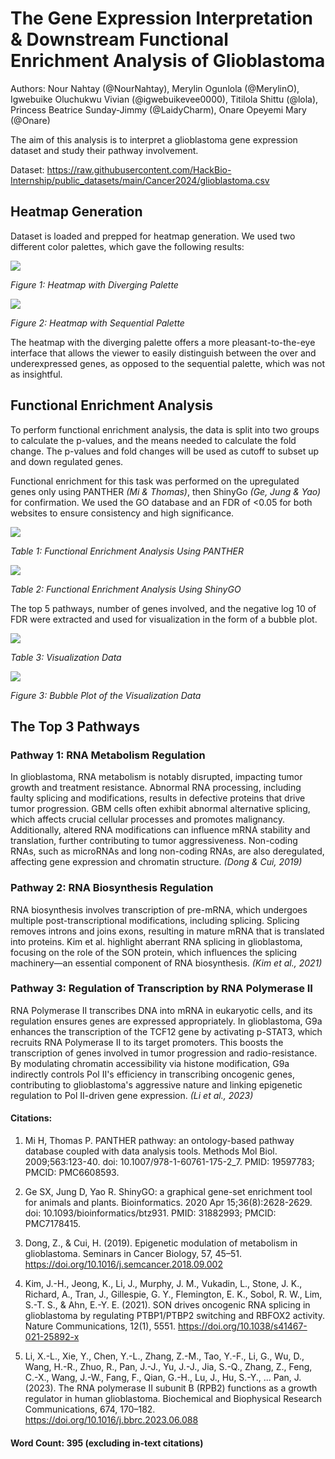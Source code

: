 # **The Gene Expression Interpretation & Downstream Functional Enrichment Analysis of Glioblastoma**

Authors: Nour Nahtay (@NourNahtay), Merylin Ogunlola (@MerylinO), Igwebuike Oluchukwu Vivian (@igwebuikevee0000), Titilola Shittu (@lola), Princess Beatrice Sunday-Jimmy (@LaidyCharm), Onare Opeyemi Mary (@Onare)

The aim of this analysis is to interpret a glioblastoma gene expression dataset and study their pathway involvement.

Dataset: https://raw.githubusercontent.com/HackBio-Internship/public_datasets/main/Cancer2024/glioblastoma.csv

## **Heatmap Generation**

Dataset is loaded and prepped for heatmap generation. We used two different color palettes, which gave the following results: 

![](https://lh7-rt.googleusercontent.com/docsz/AD_4nXedKXuYM-hEneadDyKc0Zx6rVI_SPfTEOK1NWAXvPaKV3FghnFmkGyRmYkKWv0iPShka8CrcU5r5O_oEROaaKtcW3sDthiprz4sosdzzCaFVAKQV4QPzCvzddQ2UfFgcP7sRYb-SNBQFcjGmKfnc3J3o0PB?key=DtMktn_nuLAIngoboGJAwA)

_Figure 1: Heatmap with Diverging Palette_

![](https://lh7-rt.googleusercontent.com/docsz/AD_4nXfIuQfSsEHRsM6lh8SWhvwH7PrMLHqS8aKDY4yhLBQ6K1JsVQkvw5D3J9sxI2VECHycvD0cBKiD9ehaLfJvRdS6eQqou4NK0kGjFjBgnqu2-EuhSH0eScvs1PeryXQ5SYGUrMezStyTzcfHHLGtib7uOigh?key=DtMktn_nuLAIngoboGJAwA)

_Figure 2: Heatmap with Sequential Palette_

The heatmap with the diverging palette offers a more pleasant-to-the-eye interface that allows the viewer to easily distinguish between the over and underexpressed genes, as opposed to the sequential palette, which was not as insightful.


## **Functional Enrichment Analysis**

To perform functional enrichment analysis, the data is split into two groups to calculate the p-values, and the means needed to calculate the fold change. The p-values and fold changes will be used as cutoff to subset up and down regulated genes. 

Functional enrichment for this task was performed on the upregulated genes only using PANTHER _(Mi & Thomas)_, then ShinyGo _(Ge, Jung & Yao)_ for confirmation. We used the GO database and an FDR of <0.05 for both websites to ensure consistency and high significance.

![](https://lh7-rt.googleusercontent.com/docsz/AD_4nXdawvKFZC0icpoxg237ekTDEeexyWiAZ3DNaiuqhhWcnsaixFNF2mTsUE6OuNNKJc0CUCq9Oq3jUwUwetL8FLGEu_Fvgjha1abdQ0wmmQ1AN4i4110aRu9oizGqjkWxhSf_ENKHjJlLv2fchFyYRgbh_4b1?key=DtMktn_nuLAIngoboGJAwA)

_Table 1: Functional Enrichment Analysis Using PANTHER_

__![](https://lh7-rt.googleusercontent.com/docsz/AD_4nXcoAUfhjEb_VoF_voqfb2GDrbSZXK1dtIaTFQ_xB1BRVBDdSXZphSXAabuNLN9BdEBRevO0JJFK4GNv4DjZftchn2ENzRK1FIt1cCREHeN8RFrB8TX6RB3NQ63LUCwaM8OqwigrzG25WqbRoFW_CTp0HyQ?key=DtMktn_nuLAIngoboGJAwA)__

_Table 2: Functional Enrichment Analysis Using ShinyGO_

The top 5 pathways, number of genes involved, and the negative log 10 of FDR were extracted and used for visualization in the form of a bubble plot.

![](https://lh7-rt.googleusercontent.com/docsz/AD_4nXckKL78-IOFmOOXPZswBM64uHr6sVcgmFKbWm6u2u_By2gul1V9e0DlCLX_W_0wkEomzEiDymxLLYOY_n_qNtemHNjjD6nw1F-_2F8irI9yhvKuUfSZ9gbx9v8DXSPGzAL4JZze-wNFy_LBycsi_NM79iwd?key=DtMktn_nuLAIngoboGJAwA)

_Table 3: Visualization Data_

__![](https://lh7-rt.googleusercontent.com/docsz/AD_4nXfcFV9oRt1kAuoylyG5VwBpeoCEz7aMgI1wlmxcfJ22a8Q8rnH4EXJegDtcOs31s1yPEeu_Qfld3hngg5LDtGbA8ih4SgLcgsNy1Rrh4Thlk1kDLLLbsJuIM_O0jPeQo4rjhBqecIDnXUKlpb0MCxS_7ajZ?key=DtMktn_nuLAIngoboGJAwA)__

_Figure 3: Bubble Plot of the Visualization Data_


## **The Top 3 Pathways**

### Pathway 1: RNA Metabolism Regulation
In glioblastoma, RNA metabolism is notably disrupted, impacting tumor growth and treatment resistance. Abnormal RNA processing, including faulty splicing and modifications, results in defective proteins that drive tumor progression. GBM cells often exhibit abnormal alternative splicing, which affects crucial cellular processes and promotes malignancy. Additionally, altered RNA modifications can influence mRNA stability and translation, further contributing to tumor aggressiveness. Non-coding RNAs, such as microRNAs and long non-coding RNAs, are also deregulated, affecting gene expression and chromatin structure. _(Dong & Cui, 2019)_

### Pathway 2: RNA Biosynthesis Regulation
RNA biosynthesis involves transcription of pre-mRNA, which undergoes multiple post-transcriptional modifications, including splicing. Splicing removes introns and joins exons, resulting in mature mRNA that is translated into proteins. Kim et al. highlight aberrant RNA splicing in glioblastoma, focusing on the role of the SON protein, which influences the splicing machinery—an essential component of RNA biosynthesis. _(Kim et al., 2021)_

### Pathway 3: Regulation of Transcription by RNA Polymerase II
RNA Polymerase II transcribes DNA into mRNA in eukaryotic cells, and its regulation ensures genes are expressed appropriately. In glioblastoma, G9a enhances the transcription of the TCF12 gene by activating p-STAT3, which recruits RNA Polymerase II to its target promoters. This boosts the transcription of genes involved in tumor progression and radio-resistance. By modulating chromatin accessibility via histone modification, G9a indirectly controls Pol II's efficiency in transcribing oncogenic genes, contributing to glioblastoma's aggressive nature and linking epigenetic regulation to Pol II-driven gene expression. _(Li et al., 2023)_


#### **Citations:**

1. Mi H, Thomas P. PANTHER pathway: an ontology-based pathway database coupled with data analysis tools. Methods Mol Biol. 2009;563:123-40. doi: 10.1007/978-1-60761-175-2\_7. PMID: 19597783; PMCID: PMC6608593.

2. Ge SX, Jung D, Yao R. ShinyGO: a graphical gene-set enrichment tool for animals and plants. Bioinformatics. 2020 Apr 15;36(8):2628-2629. doi: 10.1093/bioinformatics/btz931. PMID: 31882993; PMCID: PMC7178415.
   
3. Dong, Z., & Cui, H. (2019). Epigenetic modulation of metabolism in glioblastoma. Seminars in Cancer Biology, 57, 45–51.
https://doi.org/10.1016/j.semcancer.2018.09.002

4. Kim, J.-H., Jeong, K., Li, J., Murphy, J. M., Vukadin, L., Stone, J. K., Richard, A., Tran, J., Gillespie, G. Y., Flemington, E. K., Sobol, R. W., Lim, S.-T. S., & Ahn, E.-Y. E. 
(2021). SON drives oncogenic RNA splicing in glioblastoma by regulating PTBP1/PTBP2 switching and RBFOX2 activity. Nature Communications, 12(1), 5551.
https://doi.org/10.1038/s41467-021-25892-x

5. Li, X.-L., Xie, Y., Chen, Y.-L., Zhang, Z.-M., Tao, Y.-F., Li, G., Wu, D., Wang, H.-R., Zhuo, R., Pan, J.-J., Yu, J.-J., Jia, S.-Q., Zhang, Z., Feng, C.-X., Wang, J.-W., Fang, F., Qian, G.-H., Lu, J., Hu, S.-Y., ... Pan, J. (2023). The RNA polymerase II subunit B (RPB2) functions as a growth regulator in human glioblastoma. Biochemical and Biophysical Research Communications, 674, 170–182. 
https://doi.org/10.1016/j.bbrc.2023.06.088

#### **Word Count:** 395 (excluding in-text citations)
